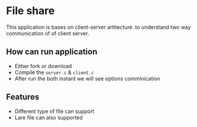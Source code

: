 # File share 
This application is bases on client-server artitecture .to understand two way communication of of client server.

## How can run application
- Either fork or download
- Compile the `server.c` & `client.c`
- After run the both instant we will see options comminication

## Features
- Different type of file can support
- Lare file can also supported
